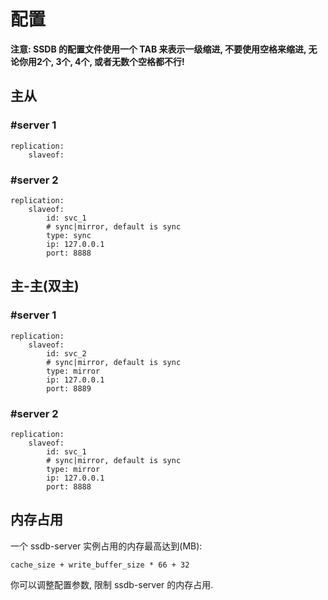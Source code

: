 # 配置

**注意: SSDB 的配置文件使用一个 TAB 来表示一级缩进, 不要使用空格来缩进, 无论你用2个, 3个, 4个, 或者无数个空格都不行!**

## 主从

### \#server 1

```
replication:
	slaveof:
```

### \#server 2

```
replication:
	slaveof:
		id: svc_1
		# sync|mirror, default is sync
		type: sync
		ip: 127.0.0.1
		port: 8888
```

## 主-主(双主)

### \#server 1

```
replication:
	slaveof:
		id: svc_2
		# sync|mirror, default is sync
		type: mirror
		ip: 127.0.0.1
		port: 8889
```

### \#server 2

```
replication:
	slaveof:
		id: svc_1
		# sync|mirror, default is sync
		type: mirror
		ip: 127.0.0.1
		port: 8888
```

## 内存占用

一个 ssdb-server 实例占用的内存最高达到(MB):

	cache_size + write_buffer_size * 66 + 32

你可以调整配置参数, 限制 ssdb-server 的内存占用.
